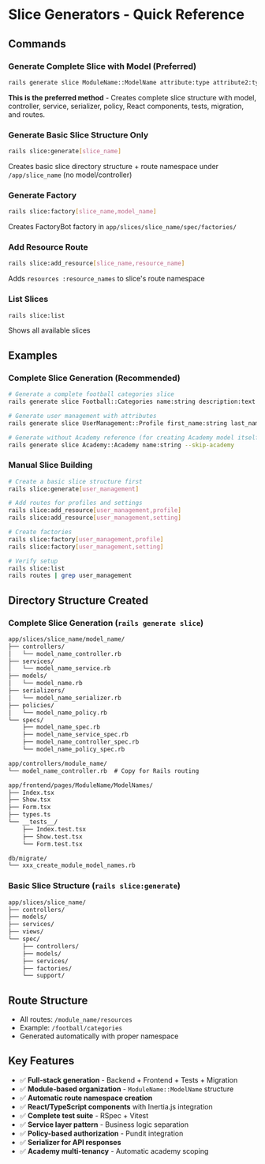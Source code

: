 # Slice Generators - Quick Reference

## Commands

### Generate Complete Slice with Model (Preferred)

```bash
rails generate slice ModuleName::ModelName attribute:type attribute2:type
```

**This is the preferred method** - Creates complete slice structure with model, controller, service, serializer, policy, React components, tests, migration, and routes.

### Generate Basic Slice Structure Only

```bash
rails slice:generate[slice_name]
```

Creates basic slice directory structure + route namespace under `/app/slice_name` (no model/controller)

### Generate Factory

```bash
rails slice:factory[slice_name,model_name]
```

Creates FactoryBot factory in `app/slices/slice_name/spec/factories/`

### Add Resource Route

```bash
rails slice:add_resource[slice_name,resource_name]
```

Adds `resources :resource_names` to slice's route namespace

### List Slices

```bash
rails slice:list
```

Shows all available slices

## Examples

### Complete Slice Generation (Recommended)

```bash
# Generate a complete football categories slice
rails generate slice Football::Categories name:string description:text

# Generate user management with attributes  
rails generate slice UserManagement::Profile first_name:string last_name:string bio:text

# Generate without Academy reference (for creating Academy model itself)
rails generate slice Academy::Academy name:string --skip-academy
```

### Manual Slice Building

```bash
# Create a basic slice structure first
rails slice:generate[user_management]

# Add routes for profiles and settings
rails slice:add_resource[user_management,profile]
rails slice:add_resource[user_management,setting]  

# Create factories
rails slice:factory[user_management,profile]
rails slice:factory[user_management,setting]

# Verify setup
rails slice:list
rails routes | grep user_management
```

## Directory Structure Created

### Complete Slice Generation (`rails generate slice`)

```txt
app/slices/slice_name/model_name/
├── controllers/
│   └── model_name_controller.rb
├── services/
│   └── model_name_service.rb  
├── models/
│   └── model_name.rb
├── serializers/
│   └── model_name_serializer.rb
├── policies/
│   └── model_name_policy.rb
└── specs/
    ├── model_name_spec.rb
    ├── model_name_service_spec.rb
    ├── model_name_controller_spec.rb
    └── model_name_policy_spec.rb

app/controllers/module_name/
└── model_name_controller.rb  # Copy for Rails routing

app/frontend/pages/ModuleName/ModelNames/
├── Index.tsx
├── Show.tsx
├── Form.tsx
├── types.ts
└── __tests__/
    ├── Index.test.tsx
    ├── Show.test.tsx
    └── Form.test.tsx

db/migrate/
└── xxx_create_module_model_names.rb
```

### Basic Slice Structure (`rails slice:generate`)

```txt
app/slices/slice_name/
├── controllers/
├── models/
├── services/
├── views/
└── spec/
    ├── controllers/
    ├── models/
    ├── services/
    ├── factories/
    └── support/
```

## Route Structure

- All routes: `/module_name/resources`
- Example: `/football/categories`
- Generated automatically with proper namespace

## Key Features

- ✅ **Full-stack generation** - Backend + Frontend + Tests + Migration
- ✅ **Module-based organization** - `ModuleName::ModelName` structure
- ✅ **Automatic route namespace creation**
- ✅ **React/TypeScript components** with Inertia.js integration
- ✅ **Complete test suite** - RSpec + Vitest
- ✅ **Service layer pattern** - Business logic separation
- ✅ **Policy-based authorization** - Pundit integration
- ✅ **Serializer for API responses**
- ✅ **Academy multi-tenancy** - Automatic academy scoping

